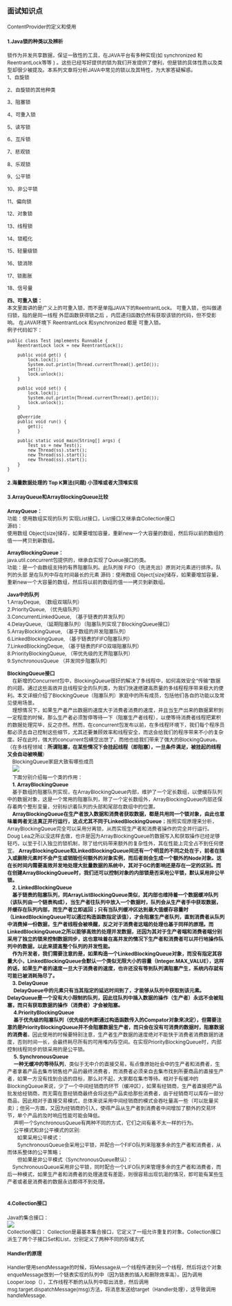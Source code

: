### 面试知识点    
<small>
ContentProvider的定义和使用  
  
#### 1.Java锁的种类以及辨析  
锁作为并发共享数据，保证一致性的工具，在JAVA平台有多种实现(如 synchronized 和 ReentrantLock等等 ) 。这些已经写好提供的锁为我们开发提供了便利，但是锁的具体性质以及类型却很少被提及。本系列文章将分析JAVA中常见的锁以及其特性，为大家答疑解惑。  
1、自旋锁

2、自旋锁的其他种类

3、阻塞锁

4、可重入锁

5、读写锁

6、互斥锁

7、悲观锁

8、乐观锁

9、公平锁

10、非公平锁

11、偏向锁

12、对象锁

13、线程锁

14、锁粗化

15、轻量级锁

16、锁消除

17、锁膨胀

18、信号量  
  
**四、可重入锁：**  
本文里面讲的是广义上的可重入锁，而不是单指JAVA下的ReentrantLock。
可重入锁，也叫做递归锁，指的是同一线程 外层函数获得锁之后 ，内层递归函数仍然有获取该锁的代码，但不受影响。
在JAVA环境下 ReentrantLock 和synchronized 都是 可重入锁。  
例子代码如下： 
  
```
public class Test implements Runnable {
	ReentrantLock lock = new ReentrantLock();

	public void get() {
		lock.lock();
		System.out.println(Thread.currentThread().getId());
		set();
		lock.unlock();
	}

	public void set() {
		lock.lock();
		System.out.println(Thread.currentThread().getId());
		lock.unlock();
	}

	@Override
	public void run() {
		get();
	}
	
	public static void main(String[] args) {
		Test ss = new Test();
		new Thread(ss).start();
		new Thread(ss).start();
		new Thread(ss).start();
	}
}
```
#### 2.海量数据处理的 Top K算法(问题) 小顶堆或者大顶堆实现  
#### 3.ArrayQueue和ArrayBlockingQueue比较  
**ArrayQueue：**  
 功能：使用数组实现的队列
 实现List接口，List接口又继承自Collection接口   
 源码：  
 使用数组  Object[size]储存，如果要增加容量，重新new一个大容量的数组，然后将以前的数组的值一一拷贝到新数组。

**ArrayBlockingQueue：**  
java.util.concurrent包提供的，继承自实现了Queue接口的类。  
功能：是一个由数组支持的有界阻塞队列。此队列按 FIFO（先进先出）原则对元素进行排序。队列的头部 是在队列中存在时间最长的元素 
源码：使用数组  Object[size]储存，如果要增加容量，重新new一个大容量的数组，然后将以前的数组的值一一拷贝到新数组。  

**Java中的队列**  
1.ArrayDeque, （数组双端队列）   
2.PriorityQueue, （优先级队列）   
3.ConcurrentLinkedQueue, （基于链表的并发队列）   
4.DelayQueue, （延期阻塞队列）（阻塞队列实现了BlockingQueue接口）   
5.ArrayBlockingQueue, （基于数组的并发阻塞队列）   
6.LinkedBlockingQueue, （基于链表的FIFO阻塞队列）   
7.LinkedBlockingDeque, （基于链表的FIFO双端阻塞队列）   
8.PriorityBlockingQueue, （带优先级的无界阻塞队列）   
9.SynchronousQueue （并发同步阻塞队列）     

**BlockingQueue接口**  
 　在新增的Concurrent包中，BlockingQueue很好的解决了多线程中，如何高效安全“传输”数据的问题。通过这些高效并且线程安全的队列类，为我们快速搭建高质量的多线程程序带来极大的便利。本文详细介绍了BlockingQueue（阻塞队列）家庭中的所有成员，包括他们各自的功能以及常见使用场景。   
　理想情况下，如果生产者产出数据的速度大于消费者消费的速度，并且当生产出来的数据累积到一定程度的时候，那么生产者必须暂停等待一下（阻塞生产者线程），以便等待消费者线程把累积的数据处理完毕，反之亦然。然而，在concurrent包发布以前，在多线程环境下，我们每个程序员都必须去自己控制这些细节，尤其还要兼顾效率和线程安全，而这会给我们的程序带来不小的复杂度。好在此时，强大的concurrent包横空出世了，而他也给我们带来了强大的BlockingQueue。（在多线程领域：**所谓阻塞，在某些情况下会挂起线程（即阻塞），一旦条件满足，被挂起的线程又会自动被唤醒**）  
　BlockingQueue家庭大致有哪些成员  
　![](http://pic002.cnblogs.com/images/2010/161940/2010112416335973.jpg)  
　下面分别介绍每一个类的作用：  
　**1. ArrayBlockingQueue**  
　基于数组的阻塞队列实现，在ArrayBlockingQueue内部，维护了一个定长数组，以便缓存队列中的数据对象，这是一个常用的阻塞队列，除了一个定长数组外，ArrayBlockingQueue内部还保存着两个整形变量，分别标识着队列的头部和尾部在数组中的位置。  
　**ArrayBlockingQueue在生产者放入数据和消费者获取数据，都是共用同一个锁对象，由此也意味着两者无法真正并行运行，这点尤其不同于LinkedBlockingQueue**；按照实现原理来分析，ArrayBlockingQueue完全可以采用分离锁，从而实现生产者和消费者操作的完全并行运行。Doug Lea之所以没这样去做，也许是因为ArrayBlockingQueue的数据写入和获取操作已经足够轻巧，以至于引入独立的锁机制，除了给代码带来额外的复杂性外，其在性能上完全占不到任何便宜。 **ArrayBlockingQueue和LinkedBlockingQueue间还有一个明显的不同之处在于，前者在插入或删除元素时不会产生或销毁任何额外的对象实例，而后者则会生成一个额外的Node对象。**这在长时间内需要高效并发地处理大批量数据的系统中，其对于GC的影响还是存在一定的区别。而在创建ArrayBlockingQueue时，我们还可以控制对象的内部锁是否采用公平锁，默认采用非公平锁。  
　**2. LinkedBlockingQueue**  
　基于链表的阻塞队列，同ArrayListBlockingQueue类似，其内部也维持着一个数据缓冲队列（该队列由一个链表构成），当生产者往队列中放入一个数据时，队列会从生产者手中获取数据，并缓存在队列内部，而生产者立即返回；只有当队列缓冲区达到最大值缓存容量时（LinkedBlockingQueue可以通过构造函数指定该值），才会阻塞生产者队列，直到消费者从队列中消费掉一份数据，生产者线程会被唤醒，反之对于消费者这端的处理也基于同样的原理。**而LinkedBlockingQueue之所以能够高效的处理并发数据，还因为其对于生产者端和消费者端分别采用了独立的锁来控制数据同步，这也意味着在高并发的情况下生产者和消费者可以并行地操作队列中的数据，以此来提高整个队列的并发性能**。  
　作为开发者，我们需要注意的是，**如果构造一个LinkedBlockingQueue对象，而没有指定其容量大小，LinkedBlockingQueue会默认一个类似无限大小的容量（Integer.MAX_VALUE），这样的话，如果生产者的速度一旦大于消费者的速度，也许还没有等到队列满阻塞产生，系统内存就有可能已被消耗殆尽了。**  
　**3. DelayQueue**  
　 DelayQueue中的元素只有当其指定的延迟时间到了，才能够从队列中获取到该元素。DelayQueue是一个没有大小限制的队列，因此往队列中插入数据的操作（生产者）永远不会被阻塞，而只有获取数据的操作（消费者）才会被阻塞。  
　 **4.PriorityBlockingQueue**  
　  基于优先级的阻塞队列（优先级的判断通过构造函数传入的Compator对象来决定），但需要注意的是**PriorityBlockingQueue并不会阻塞数据生产者，而只会在没有可消费的数据时，阻塞数据的消费者**。因此使用的时候要特别注意，生产者生产数据的速度绝对不能快于消费者消费数据的速度，否则时间一长，会最终耗尽所有的可用堆内存空间。在实现PriorityBlockingQueue时，内部控制线程同步的锁采用的是公平锁。  
　  **5. SynchronousQueue**  
　  **一种无缓冲的等待队列**，类似于无中介的直接交易，有点像原始社会中的生产者和消费者，生产者拿着产品去集市销售给产品的最终消费者，而消费者必须亲自去集市找到所要商品的直接生产者，如果一方没有找到合适的目标，那么对不起，大家都在集市等待。相对于有缓冲的BlockingQueue来说，少了一个中间经销商的环节（缓冲区），如果有经销商，生产者直接把产品批发给经销商，而无需在意经销商最终会将这些产品卖给那些消费者，由于经销商可以库存一部分商品，因此相对于直接交易模式，总体来说采用中间经销商的模式会吞吐量高一些（可以批量买卖）；但另一方面，又因为经销商的引入，使得产品从生产者到消费者中间增加了额外的交易环节，单个产品的及时响应性能可能会降低。    
　  声明一个SynchronousQueue有两种不同的方式，它们之间有着不太一样的行为。  
　  公平模式和非公平模式的区别:  
　　如果采用公平模式：  
　　SynchronousQueue会采用公平锁，并配合一个FIFO队列来阻塞多余的生产者和消费者，从而体系整体的公平策略；  
　　但如果是非公平模式（SynchronousQueue默认）：  
　SynchronousQueue采用非公平锁，同时配合一个LIFO队列来管理多余的生产者和消费者，而后一种模式，如果生产者和消费者的处理速度有差距，则很容易出现饥渴的情况，即可能有某些生产者或者是消费者的数据永远都得不到处理。   
　 
#### 4.Collection接口    
Java的集合接口：  
![](http://img.blog.csdn.net/20140630092900390?watermark/2/text/aHR0cDovL2Jsb2cuY3Nkbi5uZXQvaml1cWl5dWxpYW5n/font/5a6L5L2T/fontsize/400/fill/I0JBQkFCMA==/dissolve/70/gravity/SouthEast)  
Collection接口：	Collection是最基本集合接口，它定义了一组允许重复的对象。Collection接口派生了两个子接口Set和List，分别定义了两种不同的存储方式    
#### Handler的原理  
Handler使用sendMessage的时候，将Message从一个线程传递到另一个线程，然后将这个对象enqueMessage放到一个链表实现的队列中（因为链表的插入和删除效率高）。因为调用Looper.loop（），工作线程不断的从队列中取出消息，然后调用msg.target.dispatchMessage(msg)方法，将消息发送给target（Handler处理），这导致调用handleMessage.

　
　  
 
  
